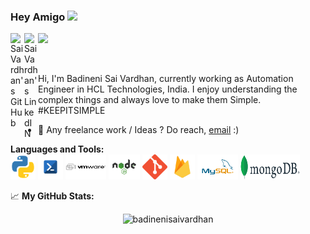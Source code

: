 ### Hey Amigo <img src="https://media.giphy.com/media/hvRJCLFzcasrR4ia7z/giphy.gif" width="25px">
<a href="https://github.com/badinenisaivardhan/">
  <img align="left" alt="Sai Vardhan's GitHub" width="22px" src="https://raw.githubusercontent.com/peterthehan/peterthehan/master/assets/github.svg" />
</a>
<a href="https://www.linkedin.com/in/badinenisaivardhan/">
  <img align="left" alt="Sai Vardhan's LinkedIN" width="22px" src="https://raw.githubusercontent.com/peterthehan/peterthehan/master/assets/linkedin.svg" />
</a>

![](https://visitor-badge.glitch.me/badge?page_id=badinenisaivardhan.badinenisaivardhan)

<br />

Hi, I'm Badineni Sai Vardhan, currently working as Automation Engineer in HCL Technologies, India. I enjoy understanding the complex things and always love to make them Simple. #KEEPITSIMPLE 

  
- 💼 Any freelance work / Ideas ? Do reach, [email](mailto:badinenisaivardhan@gmail.com) :)


**Languages and Tools:**  
<img width="40" height="40" src="https://github.com/badinenisaivardhan/badinenisaivardhan/blob/main/logo/python.png">
<img width="40" height="40" src="https://github.com/badinenisaivardhan/badinenisaivardhan/blob/main/logo/powershell.png">
<img width="65" height="40" src="https://github.com/badinenisaivardhan/badinenisaivardhan/blob/main/logo/vmware.png">
<img width="50" height="40" src="https://github.com/badinenisaivardhan/badinenisaivardhan/blob/main/logo/node-js.png">
<img width="40" height="40" src="https://github.com/badinenisaivardhan/badinenisaivardhan/blob/main/logo/git.png">
<img width="40" height="40" src="https://github.com/badinenisaivardhan/badinenisaivardhan/blob/main/logo/firebase.png">
<img width="65" height="40" src="https://github.com/badinenisaivardhan/badinenisaivardhan/blob/main/logo/mysql.png">
<img width="95" height="40" src="https://github.com/badinenisaivardhan/badinenisaivardhan/blob/main/logo/mongo-db.png">


📈 **My GitHub Stats:** 

<p align="center"> <img src="https://github-readme-stats.vercel.app/api?username=badinenisaivardhan&show_icons=true&theme=gotham" alt="badinenisaivardhan" />




